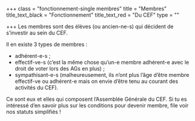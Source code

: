 +++
class = "fonctionnement-single membres"
title = "Membres"
title_text_black = "Fonctionnement"
title_text_red = "Du CEF"
type = ""

+++
Les membres sont des élèves (ou ancien-ne-s) qui décident de s’investir au sein du CEF.

Il en existe 3 types de membres :

* adhérent-e-s ;
* effectif-ve-s (c’est la même chose qu’un-e membre adhérent-e avec le droit de voter lors des AGs en plus) ;
* sympathisant-e-s (malheureusement, ils n’ont plus l’âge d’être membre effectif-ve ou adhérent-e mais on envie d’être tenu au courant des activités du CEF).

Ce sont eux et elles qui composent l’Assemblée Générale du CEF. Si tu es intéressé d’en savoir plus sur les conditions pour devenir membre, file voir nos statuts simplifiés !